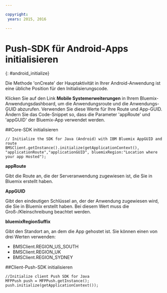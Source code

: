 ```yaml
---

copyright:
 years: 2015, 2016

---
```


# Push-SDK für Android-Apps initialisieren
{: #android_initialize}

Die Methode 'onCreate' der Hauptaktivität in Ihrer Android-Anwendung ist eine übliche Position für den Initialisierungscode.

Klicken Sie auf den Link **Mobile Systemerweiterungen** in Ihrem Bluemix-Anwendungsdashboard, um
die Anwendungsroute und die Anwendungs-GUID abzurufen. Verwenden Sie diese Werte für Ihre Route und App-GUID. Ändern Sie das Code-Snippet so, dass die Parameter 'appRoute' und 'appGUID' der Bluemix-App verwendet werden.


##Core-SDK initialisieren

```
// Initialize the SDK for Java (Android) with IBM Bluemix AppGUID and route
BMSClient.getInstance().initialize(getApplicationContext(), "applicationRoute","applicationGUID", bluemixRegion:"Location where your app Hosted");
```


**appRoute**

Gibt die Route an, die der Serveranwendung zugewiesen ist, die Sie in Bluemix erstellt haben.

**AppGUID**

Gibt den eindeutigen Schlüssel an, der der Anwendung zugewiesen wird, die Sie in Bluemix erstellt haben. Bei diesem Wert muss die Groß-/Kleinschreibung beachtet werden.

**bluemixRegionSuffix**

Gibt den Standort an, an dem die App gehostet ist. Sie können einen von drei Werten verwenden:

- BMSClient.REGION_US_SOUTH
- BMSClient.REGION_UK
- BMSClient.REGION_SYDNEY

##Client-Push-SDK initialisieren

```
//Initialize client Push SDK for Java
MFPPush push = MFPPush.getInstance();
push.initialize(getApplicationContext());
```
